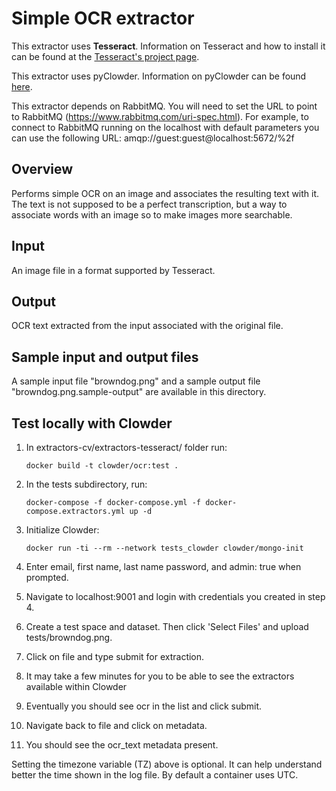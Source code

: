 # Simple OCR extractor

This extractor uses **Tesseract**. Information on Tesseract and how to install it can be found at the [Tesseract's project page](http://code.google.com/p/tesseract-ocr/).

This extractor uses pyClowder. Information on pyClowder can be found [here](https://github.com/clowder-framework/pyclowder).

This extractor depends on RabbitMQ. You will need to set the URL to point to RabbitMQ (https://www.rabbitmq.com/uri-spec.html). For example, to connect to RabbitMQ running on the localhost with default parameters you can use the following URL: amqp://guest:guest@localhost:5672/%2f
 
## Overview

Performs simple OCR on an image and associates the resulting text with it. The text is not supposed to be a perfect transcription, but a way to associate words with an image so to make images more searchable.

## Input
An image file in a format supported by Tesseract.

## Output
OCR text extracted from the input associated with the original file.

## Sample input and output files
A sample input file "browndog.png" and a sample output file "browndog.png.sample-output" are available in this directory.

## Test locally with Clowder
1. In extractors-cv/extractors-tesseract/ folder run: 
      
      ```docker build -t clowder/ocr:test .```

2. In the tests subdirectory, run: 

      ```docker-compose -f docker-compose.yml -f docker-compose.extractors.yml up -d```

3. Initialize Clowder: 

      ```docker run -ti --rm --network tests_clowder clowder/mongo-init```

4. Enter email, first name, last name password, and admin: true when prompted.
5. Navigate to localhost:9001 and login with credentials you created in step 4.
6. Create a test space and dataset. Then click 'Select Files' and upload tests/browndog.png.
7. Click on file and type submit for extraction.
8. It may take a few minutes for you to be able to see the extractors available within Clowder
9. Eventually you should see ocr in the list and click submit.
10. Navigate back to file and click on metadata.
11. You should see the ocr_text metadata present.

  Setting the timezone variable (TZ) above is optional. It can help
  understand better the time shown in the log file. By default
  a container uses UTC.
